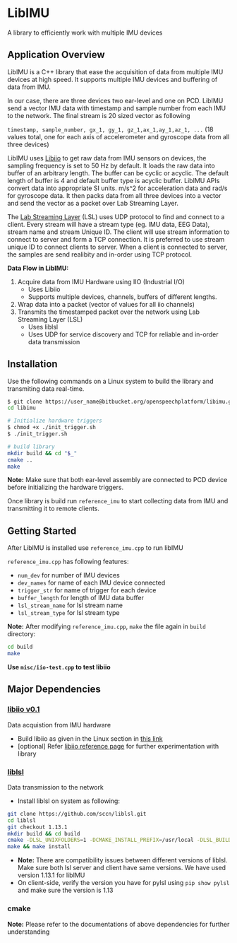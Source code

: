 # LibIMU
A library to efficiently work with multiple IMU devices
## Application Overview
LibIMU is a C++ library that ease the acquisition of data from multiple IMU devices at high speed. It supports multiple IMU devices and buffering of data from IMU.

In our case, there are three devices two ear-level and one on PCD. LibIMU send a vector IMU data with timestamp and sample number from each IMU to the network. The final stream is 20 sized vector as following

`timestamp, sample_number, gx_1, gy_1, gz_1,ax_1,ay_1,az_1, ...` (18 values total, one for each axis of accelerometer and gyroscope data from all three devices)

LibIMU uses [Libiio](https://github.com/analogdevicesinc/libiio) to get raw data from IMU sensors on devices, the sampling frequency is set to 50 Hz by default. It loads the raw data into buffer of an arbitrary length. The buffer can be cyclic or acyclic. The default length of buffer is 4 and default buffer type is acyclic buffer. LibIMU APIs convert data into appropriate SI units. m/s^2 for acceleration data and rad/s for gyroscope data. It then packs data from all three devices into a vector and send the vector as a packet over Lab Streaming Layer.

The [Lab Streaming Layer](https://github.com/sccn/labstreaminglayer) (LSL) uses UDP protocol to find and connect to a client. Every stream will have a stream type (eg. IMU data, EEG Data), stream name and stream Unique ID. The client will use stream information to connect to server and form a TCP connection. It is preferred to use stream unique ID to connect clients to server. When a client is connected to server, the samples are send realibity and in-order using TCP protocol.


**Data Flow in LibIMU:**
1. Acquire data from IMU Hardware using IIO (Industrial I/O)
      - Uses Libiio
      - Supports multiple devices, channels, buffers of different lengths.
2. Wrap data into a packet (vector of values for all iio channels)
3. Transmits the timestamped packet over the network using Lab Streaming Layer (LSL)
      - Uses liblsl
      - Uses UDP for service discovery and TCP for reliable and in-order data transmission

## Installation
Use the following commands on a Linux system to build the library and transmiting data real-time.
```bash
$ git clone https://user_name@bitbucket.org/openspeechplatform/libimu.git
cd libimu

# Initialize hardware triggers
$ chmod +x ./init_trigger.sh
$ ./init_trigger.sh

# build library
mkdir build && cd "$_"
cmake ..
make
```
**Note:** Make sure that both ear-level assembly are connected to PCD device before initializing the hardware triggers.

Once library is build run `reference_imu` to start collecting data from IMU and transmitting it to remote clients.

## Getting Started
After LibIMU is installed use `reference_imu.cpp` to run libIMU

`reference_imu.cpp` has following features:

- `num_dev` for number of IMU devices
- `dev_names` for name of each IMU device connected
- `trigger_str` for name of trigger for each device
- `buffer_length` for length of IMU data buffer
- `lsl_stream_name` for lsl stream name
- `lsl_stream_type` for lsl stream type

**Note:** After modifying `reference_imu.cpp`, `make` the file again in `build` directory:
```bash
cd build
make
```

**Use `misc/iio-test.cpp` to test libiio**

## Major Dependencies

###  [libiio v0.1](https://github.com/analogdevicesinc/libiio)
Data acquistion from IMU hardware
- Build libiio as given in the Linux section in [this link](https://wiki.analog.com/resources/tools-software/linux-software/libiio)
- [optional] Refer [libiio reference page](https://analogdevicesinc.github.io/libiio/v0.19/index.html) for further experimentation with library

### [liblsl](https://github.com/sccn/liblsl)
Data transmission to the network
- Install liblsl on system as following:

``` bash
git clone https://github.com/sccn/liblsl.git
cd liblsl
git checkout 1.13.1
mkdir build && cd build
cmake -DLSL_UNIXFOLDERS=1 -DCMAKE_INSTALL_PREFIX=/usr/local -DLSL_BUILD_EXAMPLES=1 ..
make && make install
```

- **Note:** There are compatibility issues between different versions of liblsl. Make sure both lsl server and client have same versions. We have used version 1.13.1 for libIMU 
- On client-side, verify the version you have for pylsl using `pip show pylsl` and make sure the version is 1.13

### cmake

**Note:** Please refer to the documentations of above dependencies for further understanding